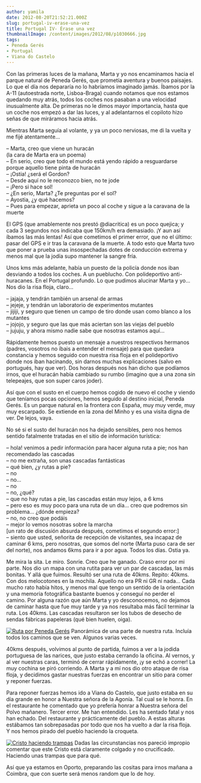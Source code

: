```yaml
---
author: yamila
date: 2012-08-20T21:52:21.000Z
slug: portugal-iv-erase-una-vez
title: Portugal IV- Érase una vez
thumbnailImage: /content/images/2012/08/p1030666.jpg
tags:
- Peneda Gerés
- Portugal
- Viana do Castelo
---
```



Con las primeras luces de la mañana, Marta y yo nos encaminamos hacia el parque natural de Peneda Gerés, que prometía aventura y buenos paisajes. Lo que el día nos depararía no lo habríamos imaginado jamás. Íbamos por la A-11 (autoestrada norte, Lisboa-Braga) cuando notamos que nos estamos quedando muy atrás, todos los coches nos pasaban a una velocidad inusualmente alta. De primeras no le dimos mayor importancia, hasta que un coche nos empezó a dar las luces, y al adelantarnos el copiloto hizo señas de que miráramos hacia atrás.

Mientras Marta seguía al volante, y ya un poco nerviosas, me di la vuelta y me fijé atentamente…

– Marta, creo que viene un huracán  
 (la cara de Marta era un poema)  
 – En serio, creo que todo el mundo está yendo rápido a resguardarse porque aquello tiene pinta de huracán  
 – ¡Ostia! ¿será el Gordon?  
 – Desde aquí no le reconozco bien, no te jode  
 – ¡Pero si hace sol!  
 – ¿En serio, Marta? ¿Te preguntas por el sol?  
 – Ayostia, ¿y qué hacemos?  
 – Pues para empezar, aprieta un poco al coche y sigue a la caravana de la muerte

El GPS (que amablemente nos prestó @diacritica) es un poco quejica; y cada 3 segundos nos indicaba que 150km/h era demasiado. ¡Y aun así íbamos las más lentas! Así que cometimos el primer error, que no el último: pasar del GPS e ir tras la caravana de la muerte. A todo esto que Marta tuvo que poner a prueba unas insospechadas dotes de conducción extrema y menos mal que la jodía supo mantener la sangre fría.

Unos kms más adelante, había un puesto de la policía donde nos iban desviando a todos los coches. A un pueblucho. Con polideportivo anti-huracanes. En el Portugal profundo. Lo que pudimos alucinar Marta y yo… Nos dio la risa floja, claro…

– jajaja, y tendrán también un arsenal de armas  
 – jejeje, y tendrán un laboratorio de experimentos mutantes  
 – jijiji, y seguro que tienen un campo de tiro donde usan como blanco a los mutantes  
 – jojojo, y seguro que las que más aciertan son las viejas del pueblo  
 – jujuju, y ahora mismo nadie sabe que nosotras estamos aquí…

Rápidamente hemos puesto un mensaje a nuestros respectivos hermanos (padres, vosotros no íbais a entender el mensaje) para que quedara constancia y hemos seguido con nuestra risa floja en el polideportivo donde nos iban hacinando, sin darnos muchas explicaciones (salvo en portugués, hay que ver). Dos horas después nos han dicho que podíamos irnos, que el huracán había cambiado su rumbo (imagino que a una zona sin telepeajes, que son super caros joder).

Así que con el susto en el cuerpo hemos cogido de nuevo el coche y viendo que teníamos pocas opciones, hemos seguido al destino inicial, Peneda Gerés. Es un parque natural en la frontera con España, muy muy verde, muy muy escarpado. Se extiende en la zona del Minho y es una visita digna de ver. De lejos, vaya.

No sé si el susto del huracán nos ha dejado sensibles, pero nos hemos sentido fatalmente tratadas en el sitio de información turística:

– hola! venimos a pedir información para hacer alguna ruta a pie; nos han recomendado las cascadas  
 – no me extraña, son unas cascadas fantásticas  
 – qué bien, ¿y rutas a pie?  
 – no  
 – no…  
 – no  
 – no, ¿qué?  
 – que no hay rutas a pie, las cascadas están muy lejos, a 6 kms  
 – pero eso es muy poco para una ruta de un día… creo que podremos sin problema… ¿dónde empieza?  
 – no, no creo que podáis  
 – mejor lo vemos nosotras sobre la marcha  
 [un rato de discusión absurda después, cometimos el segundo error:]  
 – siento que usted, señorita de recepción de visitantes, sea incapaz de caminar 6 kms, pero nosotras, que somos del norte (Marta puso cara de ser del norte), nos andamos 6kms para ir a por agua. Todos los días. Ostia ya.

Me mira la sita. Le miro. Sonríe. Creo que he ganado. Craso error por mi parte. Nos dio un mapa con una rutita para ver un par de cascadas, las más bonitas. Y allá que fuimos. Resultó ser una ruta de 40kms. Repito: 40kms. Con dos melocotones en la mochila. Aquello no era PR ni GR ni nada… Cada mucho rato había hitos, y menos mal que tengo un sentido de la orientación y una memoria fotográfica bastante buenos y conseguí no perder el camino. Por alguna razón que aún Marta y yo desconocemos, no dejamos de caminar hasta que fue muy tarde y ya nos resultaba más fácil terminar la ruta. Los 40kms. Las cascadas resultaron ser los tubos de desecho de sendas fábricas papeleras (qué bien huelen, oiga).

[![](/content/images/2012/08/p1030666.jpg "Ruta por Peneda Gerés")](/content/images/2012/08/p1030666.jpg#small)
Panorámica de una parte de nuestra ruta. Incluía todos los caminos que se ven. Algunos varias veces.

40kms después, volvimos al punto de partida, fuimos a ver a la jodida portuguesa de las narices, que justo estaba cerrando la oficina. Al vernos, y al ver nuestras caras, terminó de cerrar rápidamente, ¡y se echó a correr! La muy cochina se piró corriendo. A Marta y a mí nos dio otro ataque de risa floja, y decidimos gastar nuestras fuerzas en encontrar un sitio para comer y reponer fuerzas.

Para reponer fuerzas hemos ido a Viana do Castelo, que justo estaba en su día grande en honor a Nuestra señora de la Agonía. Tal cual se le honra. En el restaurante he comentado que yo prefería honrar a Nuestra señora del Polvo mañanero. Tercer error. Me han entendido. Les ha sentado fatal y nos han echado. Del restaurante y prácticamente del pueblo. A estas alturas estábamos tan sobrepasadas por todo que nos ha vuelto a dar la risa floja. Y nos hemos pirado del pueblo haciendo la croqueta.

[![](/content/images/2012/08/p1030687.jpg "Cristo haciendo trampas")](/content/images/2012/08/p1030687.jpg#full)
Dadas las circunstancias nos pareció impropio comentar que este Cristo está claramente colgado y no crucificado. Haciendo unas trampas que para qué.

Así que ya estamos en Oporto, preparando las cositas para irnos mañana a Coimbra, que con suerte será menos random que lo de hoy.


